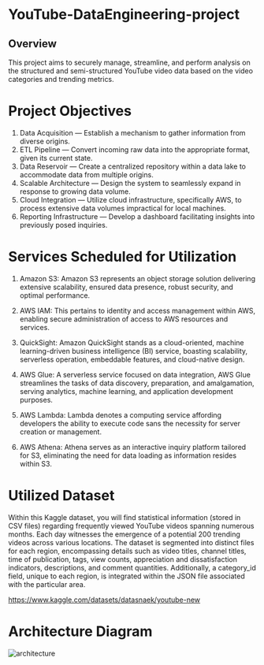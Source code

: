# YouTube-DataEngineering-project

## Overview
This project aims to securely manage, streamline, and perform analysis on the structured and semi-structured YouTube video data based on the video categories and trending metrics.

# Project Objectives

1. Data Acquisition — Establish a mechanism to gather information from diverse origins.
2. ETL Pipeline — Convert incoming raw data into the appropriate format, given its current state.
3. Data Reservoir — Create a centralized repository within a data lake to accommodate data from multiple origins.
4. Scalable Architecture — Design the system to seamlessly expand in response to growing data volume.
5. Cloud Integration — Utilize cloud infrastructure, specifically AWS, to process extensive data volumes impractical for local machines.
6. Reporting Infrastructure — Develop a dashboard facilitating insights into previously posed inquiries.

# Services Scheduled for Utilization

1. Amazon S3: Amazon S3 represents an object storage solution delivering extensive scalability, ensured data presence, robust security, and optimal performance.

2. AWS IAM: This pertains to identity and access management within AWS, enabling secure administration of access to AWS resources and services.

3. QuickSight: Amazon QuickSight stands as a cloud-oriented, machine learning-driven business intelligence (BI) service, boasting scalability, serverless operation, embeddable features, and cloud-native design.

4. AWS Glue: A serverless service focused on data integration, AWS Glue streamlines the tasks of data discovery, preparation, and amalgamation, serving analytics, machine learning, and application development purposes.

5. AWS Lambda: Lambda denotes a computing service affording developers the ability to execute code sans the necessity for server creation or management.

6. AWS Athena: Athena serves as an interactive inquiry platform tailored for S3, eliminating the need for data loading as information resides within S3.

# Utilized Dataset

Within this Kaggle dataset, you will find statistical information (stored in CSV files) regarding frequently viewed YouTube videos spanning numerous months. Each day witnesses the emergence of a potential 200 trending videos across various locations. The dataset is segmented into distinct files for each region, encompassing details such as video titles, channel titles, time of publication, tags, view counts, appreciation and dissatisfaction indicators, descriptions, and comment quantities. Additionally, a category_id field, unique to each region, is integrated within the JSON file associated with the particular area.

https://www.kaggle.com/datasets/datasnaek/youtube-new

# Architecture Diagram

![architecture](https://github.com/ishujeetSingh1/YouTube-DataEngineering-project/assets/142827400/fcb12f92-23b7-4127-a69b-9c88255d1077) 

